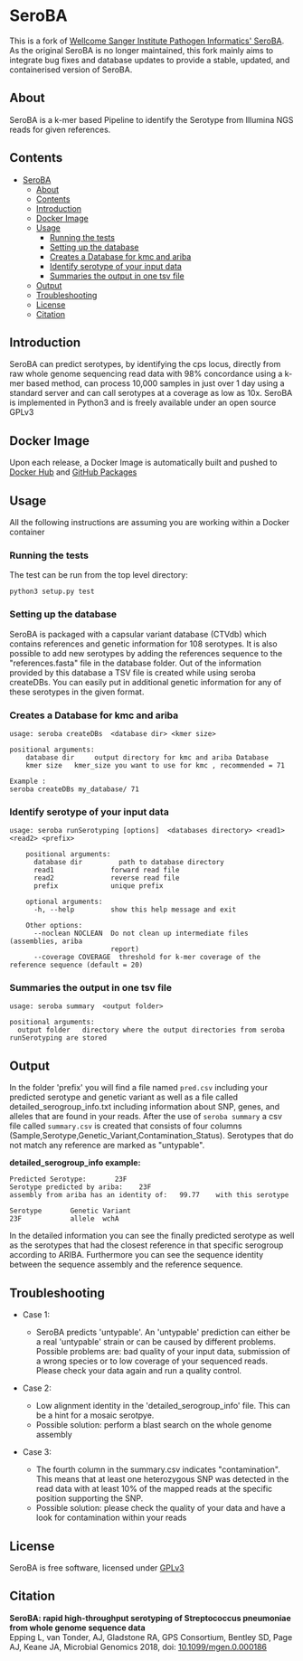 # SeroBA
This is a fork of [Wellcome Sanger Institute Pathogen Informatics' SeroBA](https://github.com/sanger-pathogens/seroba). As the original SeroBA is no longer maintained, this fork mainly aims to integrate bug fixes and database updates to provide a stable, updated, and containerised version of SeroBA. 

## About 
SeroBA is a k-mer based Pipeline to identify the Serotype from Illumina NGS reads for given references.

## Contents
- [SeroBA](#seroba)
  - [About](#about)
  - [Contents](#contents)
  - [Introduction](#introduction)
  - [Docker Image](#docker-image)
  - [Usage](#usage)
    - [Running the tests](#running-the-tests)
    - [Setting up the database](#setting-up-the-database)
    - [Creates a Database for kmc and ariba](#creates-a-database-for-kmc-and-ariba)
    - [Identify serotype of your input data](#identify-serotype-of-your-input-data)
    - [Summaries the output in one tsv file](#summaries-the-output-in-one-tsv-file)
  - [Output](#output)
  - [Troubleshooting](#troubleshooting)
  - [License](#license)
  - [Citation](#citation)

## Introduction
SeroBA can predict serotypes, by identifying the cps locus, directly from raw whole genome sequencing read data with 98% concordance using a k-mer based method, can process 10,000 samples in just over 1 day using a standard server and can call serotypes at a coverage as low as 10x. SeroBA is implemented in Python3 and is freely available under an open source GPLv3

## Docker Image
Upon each release, a Docker Image is automatically built and pushed to [Docker Hub](https://hub.docker.com/r/sangerbentleygroup/seroba) and [GitHub Packages](https://github.com/sanger-bentley-group/seroba/pkgs/container/seroba)


## Usage
All the following instructions are assuming you are working within a Docker container

### Running the tests
The test can be run from the top level directory:  

```
python3 setup.py test
```

### Setting up the database
SeroBA is packaged with a capsular variant database (CTVdb) which contains references and genetic information for 108 serotypes. It is also possible to add new serotypes by adding the references sequence to the "references.fasta" file in the database folder. Out of the information provided by this database a TSV file is created while using seroba createDBs. You can easily put in additional genetic information for any of these serotypes in the given format.

### Creates a Database for kmc and ariba
```
usage: seroba createDBs  <database dir> <kmer size>

positional arguments:
    database dir     output directory for kmc and ariba Database
    kmer size   kmer_size you want to use for kmc , recommended = 71

Example : 
seroba createDBs my_database/ 71
```
### Identify serotype of your input data
```
usage: seroba runSerotyping [options]  <databases directory> <read1> <read2> <prefix>

    positional arguments:
      database dir         path to database directory
      read1              forward read file
      read2              reverse read file
      prefix             unique prefix

    optional arguments:
      -h, --help         show this help message and exit

    Other options:
      --noclean NOCLEAN  Do not clean up intermediate files (assemblies, ariba
                         report)
      --coverage COVERAGE  threshold for k-mer coverage of the reference sequence (default = 20)                         
```

### Summaries the output in one tsv file
```
usage: seroba summary  <output folder>

positional arguments:
  output folder   directory where the output directories from seroba runSerotyping are stored
```   

## Output
In the folder 'prefix' you will find a file named `pred.csv` including your predicted serotype and genetic variant as well as a file called detailed_serogroup_info.txt including information about SNP, genes, and alleles that are found in your reads. After the use of `seroba summary` a csv file called `summary.csv` is created that consists of four columns (Sample,Serotype,Genetic_Variant,Contamination_Status). Serotypes that do not match any reference are marked as "untypable".

__detailed_serogroup_info example:__
```
Predicted Serotype:       23F
Serotype predicted by ariba:    23F
assembly from ariba has an identity of:   99.77    with this serotype

Serotype       Genetic Variant
23F            allele  wchA
```
In the detailed information you can see the finally predicted serotype as well as the serotypes that had the closest reference in that specific serogroup according to ARIBA. Furthermore you can see the sequence identity between the sequence assembly and the reference sequence.  

## Troubleshooting
* Case 1:
	* SeroBA predicts 'untypable'. An 'untypable' prediction can either be a
real 'untypable' strain or can be caused by different problems. Possible problems are:
bad quality of your input data, submission of a wrong species or to low coverage
of your sequenced reads. Please check your data again and run a quality control.

* Case 2:
	* 	Low alignment identity in the 'detailed_serogroup_info' file. This can
be a hint for a mosaic serotpye.
	* Possible solution: perform a blast search on the whole genome assembly

* Case 3:
	* The fourth column in the summary.csv indicates "contamination". This means that
    at least one heterozygous SNP was detected in the read data with at least
    10% of the mapped reads at the specific position supporting the SNP.
	* Possible solution: please check the quality of your data and have a look
    for contamination within your reads

## License
SeroBA is free software, licensed under [GPLv3](https://github.com/sanger-pathogens/seroba/blob/master/LICENSE)

## Citation
__SeroBA: rapid high-throughput serotyping of Streptococcus pneumoniae from whole genome sequence data__  
Epping L, van Tonder, AJ, Gladstone RA, GPS Consortium, Bentley SD, Page AJ, Keane JA, Microbial Genomics 2018, doi: [10.1099/mgen.0.000186](http://mgen.microbiologyresearch.org/content/journal/mgen/10.1099/mgen.0.000186)